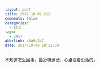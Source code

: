 ```yaml
---
layout: post
title: 2017-10-09_212
comments: false
categories:
  - 日记
tags:
  - 2017
abbrlink: a8a9c2b7
date: 2017-10-09 18:11:50
---
```


  不知道怎么回事，最近特迷茫，心里没着没落的。
